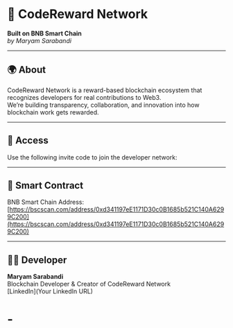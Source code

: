 # 🚀 CodeReward Network  
**Built on BNB Smart Chain**  
_by Maryam Sarabandi_

---

## 🌍 About  
CodeReward Network is a reward-based blockchain ecosystem that recognizes developers for real contributions to Web3.  
We’re building transparency, collaboration, and innovation into how blockchain work gets rewarded.

---

## 🔑 Access  
Use the following invite code to join the developer network:  


---

## 📜 Smart Contract  
BNB Smart Chain Address:  
[https://bscscan.com/address/0xd341197eE1171D30c0B1685b521C140A6299C200](https://bscscan.com/address/0xd341197eE1171D30c0B1685b521C140A6299C200)

---

## 👩‍💻 Developer  
**Maryam Sarabandi**  
Blockchain Developer & Creator of CodeReward Network  
[LinkedIn](Your LinkedIn URL)
# -
